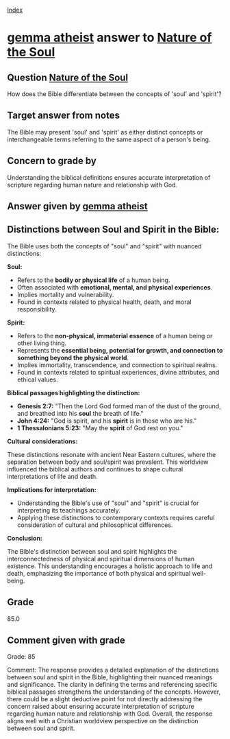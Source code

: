 
[Index](../../index.md)
# [gemma atheist](../../answering_models/gemma_atheist.md) answer to [Nature of the Soul](../../questions/Nature_of_the_Soul.md)

## Question [Nature of the Soul](../../questions/Nature_of_the_Soul.md)
How does the Bible differentiate between the concepts of 'soul' and 'spirit'?

## Target answer from notes
The Bible may present 'soul' and 'spirit' as either distinct concepts or interchangeable terms referring to the same aspect of a person's being.

## Concern to grade by
Understanding the biblical definitions ensures accurate interpretation of scripture regarding human nature and relationship with God.

## Answer given by [gemma atheist](../../answering_models/gemma_atheist.md)
## Distinctions between Soul and Spirit in the Bible:

The Bible uses both the concepts of "soul" and "spirit" with nuanced distinctions:

**Soul:**

* Refers to the **bodily or physical life** of a human being.
* Often associated with **emotional, mental, and physical experiences**.
* Implies mortality and vulnerability.
* Found in contexts related to physical health, death, and moral responsibility.

**Spirit:**

* Refers to the **non-physical, immaterial essence** of a human being or other living thing.
* Represents the **essential being, potential for growth, and connection to something beyond the physical world**.
* Implies immortality, transcendence, and connection to spiritual realms.
* Found in contexts related to spiritual experiences, divine attributes, and ethical values.

**Biblical passages highlighting the distinction:**

* **Genesis 2:7:** "Then the Lord God formed man of the dust of the ground, and breathed into his **soul** the breath of life."
* **John 4:24:** "God is spirit, and his **spirit** is in those who are his."
* **1 Thessalonians 5:23:** "May the **spirit** of God rest on you."

**Cultural considerations:**

These distinctions resonate with ancient Near Eastern cultures, where the separation between body and soul/spirit was prevalent. This worldview influenced the biblical authors and continues to shape cultural interpretations of life and death.

**Implications for interpretation:**

* Understanding the Bible's use of "soul" and "spirit" is crucial for interpreting its teachings accurately.
* Applying these distinctions to contemporary contexts requires careful consideration of cultural and philosophical differences.

**Conclusion:**

The Bible's distinction between soul and spirit highlights the interconnectedness of physical and spiritual dimensions of human existence. This understanding encourages a holistic approach to life and death, emphasizing the importance of both physical and spiritual well-being.

## Grade
85.0

## Comment given with grade
Grade: 85

Comment: The response provides a detailed explanation of the distinctions between soul and spirit in the Bible, highlighting their nuanced meanings and significance. The clarity in defining the terms and referencing specific biblical passages strengthens the understanding of the concepts. However, there could be a slight deductive point for not directly addressing the concern raised about ensuring accurate interpretation of scripture regarding human nature and relationship with God. Overall, the response aligns well with a Christian worldview perspective on the distinction between soul and spirit.
